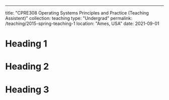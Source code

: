 ---
title: "CPRE308 Operating Systems Principles and Practice (Teaching Assistent)"
collection: teaching
type: "Undergrad"
permalink: /teaching/2015-spring-teaching-1
location: "Ames, USA"
date: 2021-09-01


Heading 1
======

Heading 2
======

Heading 3
======

